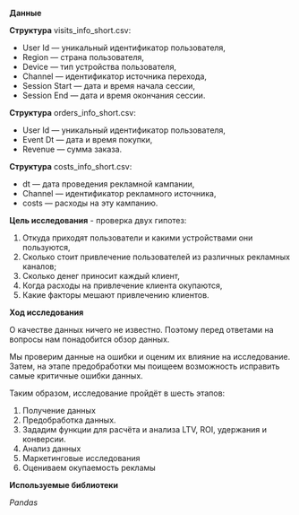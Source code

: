 **Данные**

**Структура** visits_info_short.csv:

- User Id — уникальный идентификатор пользователя,
- Region — страна пользователя,
- Device — тип устройства пользователя,
- Channel — идентификатор источника перехода,
- Session Start — дата и время начала сессии,
- Session End — дата и время окончания сессии.

**Структура** orders_info_short.csv:

- User Id — уникальный идентификатор пользователя,
- Event Dt — дата и время покупки,
- Revenue — сумма заказа.

**Структура** costs_info_short.csv:

- dt — дата проведения рекламной кампании,
- Channel — идентификатор рекламного источника,
- costs — расходы на эту кампанию.


**Цель исследования** - проверка двух гипотез:

1. Откуда приходят пользователи и какими устройствами они пользуются,
2. Сколько стоит привлечение пользователей из различных рекламных каналов;
3. Сколько денег приносит каждый клиент,
4. Когда расходы на привлечение клиента окупаются,
5. Какие факторы мешают привлечению клиентов.

**Ход исследования**

О качестве данных ничего не известно. Поэтому перед ответами на вопросы нам понадобится обзор данных. 

Мы проверим данные на ошибки и оценим их влияние на исследование. Затем, на этапе предобработки мы поищеем возможность исправить самые критичные ошибки данных.
 
Таким образом, исследование пройдёт в шесть этапов:
 1. Получение данных
 2. Предобработка данных.
 3. Зададим функции для расчёта и анализа LTV, ROI, удержания и конверсии.
 4. Анализ данных
 5. Маркетинговые исследования
 6. Оцениваем окупаемость рекламы
 
 **Используемые библиотеки**
 
 *Pandas*
